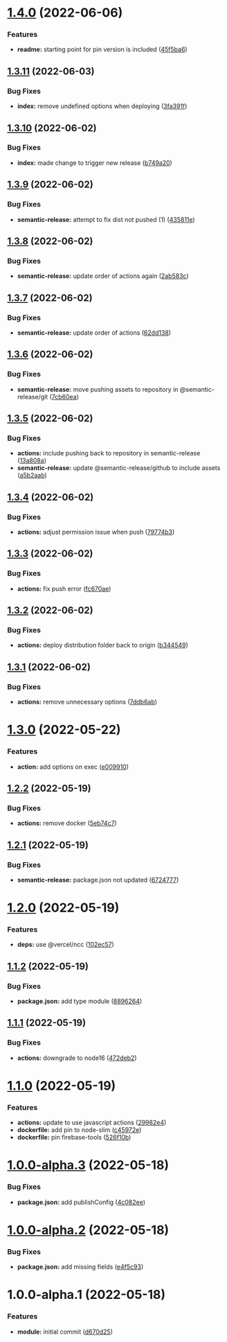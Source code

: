 # [1.4.0](https://github.com/sws2apps/firebase-deployment/compare/v1.3.11...v1.4.0) (2022-06-06)


### Features

* **readme:** starting point for pin version is included ([45f5ba6](https://github.com/sws2apps/firebase-deployment/commit/45f5ba64ed0cf0a29fcca7258dba7ff3c1933dcb))

## [1.3.11](https://github.com/sws2apps/firebase-deployment/compare/v1.3.10...v1.3.11) (2022-06-03)


### Bug Fixes

* **index:** remove undefined options when deploying ([3fa391f](https://github.com/sws2apps/firebase-deployment/commit/3fa391f16a86dbcf742b159a51da62b54ea54e35))

## [1.3.10](https://github.com/sws2apps/firebase-deployment/compare/v1.3.9...v1.3.10) (2022-06-02)


### Bug Fixes

* **index:** made change to trigger new release ([b749a20](https://github.com/sws2apps/firebase-deployment/commit/b749a208b0164af50e512390e7b652655f0b6aa4))

## [1.3.9](https://github.com/sws2apps/firebase-deployment/compare/v1.3.8...v1.3.9) (2022-06-02)


### Bug Fixes

* **semantic-release:** attempt to fix dist not pushed (1) ([435811e](https://github.com/sws2apps/firebase-deployment/commit/435811ea1ff9bf06ba1a579a35a79b4c60881644))

## [1.3.8](https://github.com/sws2apps/firebase-deployment/compare/v1.3.7...v1.3.8) (2022-06-02)


### Bug Fixes

* **semantic-release:** update order of actions again ([2ab583c](https://github.com/sws2apps/firebase-deployment/commit/2ab583c3ade9fe4c7cc80327c727b006bdccf247))

## [1.3.7](https://github.com/sws2apps/firebase-deployment/compare/v1.3.6...v1.3.7) (2022-06-02)


### Bug Fixes

* **semantic-release:** update order of actions ([62dd138](https://github.com/sws2apps/firebase-deployment/commit/62dd138fe63a11d0714c3caa7bb870cde2856b9c))

## [1.3.6](https://github.com/sws2apps/firebase-deployment/compare/v1.3.5...v1.3.6) (2022-06-02)


### Bug Fixes

* **semantic-release:** move pushing assets to repository in @semantic-release/git ([7cb60ea](https://github.com/sws2apps/firebase-deployment/commit/7cb60eaafb88903e161df3c361801708f788e503))

## [1.3.5](https://github.com/sws2apps/firebase-deployment/compare/v1.3.4...v1.3.5) (2022-06-02)


### Bug Fixes

* **actions:** include pushing back to repository in semantic-release ([13a808a](https://github.com/sws2apps/firebase-deployment/commit/13a808a88a6f24c29ddc0b33deff5f5bbb0efbe3))
* **semantic-release:** update @semantic-release/github to include assets ([a5b2aab](https://github.com/sws2apps/firebase-deployment/commit/a5b2aab8161e07af614ada92649507c53adf7c6a))

## [1.3.4](https://github.com/sws2apps/firebase-deployment/compare/v1.3.3...v1.3.4) (2022-06-02)


### Bug Fixes

* **actions:** adjust permission issue when push ([79774b3](https://github.com/sws2apps/firebase-deployment/commit/79774b3a1e7a47fd970446c630a9ec115db925f7))

## [1.3.3](https://github.com/sws2apps/firebase-deployment/compare/v1.3.2...v1.3.3) (2022-06-02)


### Bug Fixes

* **actions:** fix push error ([fc670ae](https://github.com/sws2apps/firebase-deployment/commit/fc670ae00c48c6b9eb80fe389e81d8a045e5d39f))

## [1.3.2](https://github.com/sws2apps/firebase-deployment/compare/v1.3.1...v1.3.2) (2022-06-02)


### Bug Fixes

* **actions:** deploy distribution folder back to origin ([b344549](https://github.com/sws2apps/firebase-deployment/commit/b344549dd8d54f83b19818bf9cc846171e88d32f))

## [1.3.1](https://github.com/sws2apps/firebase-deployment/compare/v1.3.0...v1.3.1) (2022-06-02)


### Bug Fixes

* **actions:** remove unnecessary options ([7ddb6ab](https://github.com/sws2apps/firebase-deployment/commit/7ddb6ab19dad5c28f653760097d81c76e0ce1846))

# [1.3.0](https://github.com/sws2apps/firebase-deployment/compare/v1.2.2...v1.3.0) (2022-05-22)


### Features

* **action:** add options on exec ([e009910](https://github.com/sws2apps/firebase-deployment/commit/e009910f1a66f646ec76015b35b2f7f9cc44de5e))

## [1.2.2](https://github.com/sws2apps/firebase-deployment/compare/v1.2.1...v1.2.2) (2022-05-19)


### Bug Fixes

* **actions:** remove docker ([5eb74c7](https://github.com/sws2apps/firebase-deployment/commit/5eb74c74b410ae7a29aebee5392825fdeda24b30))

## [1.2.1](https://github.com/sws2apps/firebase-deployment/compare/v1.2.0...v1.2.1) (2022-05-19)


### Bug Fixes

* **semantic-release:** package.json not updated ([6724777](https://github.com/sws2apps/firebase-deployment/commit/67247779ce654220280ae29a29b0f4e0d254fec6))

# [1.2.0](https://github.com/sws2apps/firebase-deployment/compare/v1.1.2...v1.2.0) (2022-05-19)


### Features

* **deps:** use @vercel/ncc ([102ec57](https://github.com/sws2apps/firebase-deployment/commit/102ec57a3b1ef0aedc319ca6a49fb1544aad333b))

## [1.1.2](https://github.com/sws2apps/firebase-deployment/compare/v1.1.1...v1.1.2) (2022-05-19)


### Bug Fixes

* **package.json:** add type module ([8896264](https://github.com/sws2apps/firebase-deployment/commit/88962645a0213033405a2c253e65027d0c486ae6))

## [1.1.1](https://github.com/sws2apps/firebase-deployment/compare/v1.1.0...v1.1.1) (2022-05-19)


### Bug Fixes

* **actions:** downgrade to node16 ([472deb2](https://github.com/sws2apps/firebase-deployment/commit/472deb2afdeaba52ff14990b44d3b04e91a153c2))

# [1.1.0](https://github.com/sws2apps/firebase-deployment/compare/v1.0.1...v1.1.0) (2022-05-19)


### Features

* **actions:** update to use javascript actions ([29982e4](https://github.com/sws2apps/firebase-deployment/commit/29982e43285b135a0f04963326602139c0182927))
* **dockerfile:** add pin to node-slim ([c45972e](https://github.com/sws2apps/firebase-deployment/commit/c45972e62e7e76b9d14379bfc172a73a261911d5))
* **dockerfile:** pin firebase-tools ([526f10b](https://github.com/sws2apps/firebase-deployment/commit/526f10bafb065f8b5088698983dd7e9042acda1c))

# [1.0.0-alpha.3](https://github.com/sws2apps/react-sw-helper/compare/v1.0.0-alpha.2...v1.0.0-alpha.3) (2022-05-18)


### Bug Fixes

* **package.json:** add publishConfig ([4c082ee](https://github.com/sws2apps/react-sw-helper/commit/4c082ee5f684b8f92171a9cb4e013e9a40548479))

# [1.0.0-alpha.2](https://github.com/sws2apps/react-sw-helper/compare/v1.0.0-alpha.1...v1.0.0-alpha.2) (2022-05-18)


### Bug Fixes

* **package.json:** add missing fields ([e4f5c93](https://github.com/sws2apps/react-sw-helper/commit/e4f5c9358a29cfb9a100546b6e75f829f1eb86a3))

# 1.0.0-alpha.1 (2022-05-18)


### Features

* **module:** initial commit ([d670d25](https://github.com/sws2apps/react-sw-helper/commit/d670d25a34cf4e6d3a1c7b23f6e7d200b1124c42))
